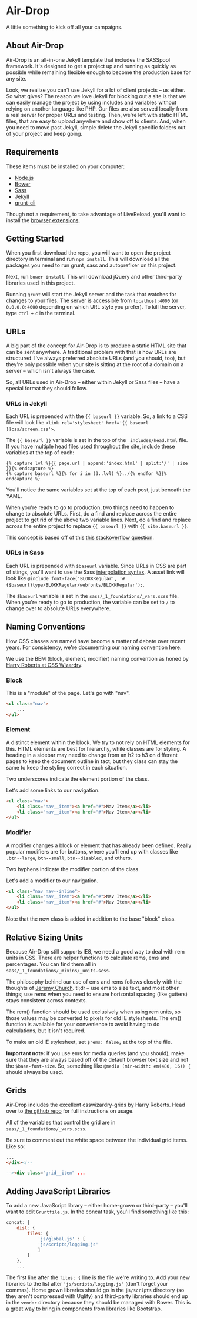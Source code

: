 # Air-Drop

A little something to kick off all your campaigns.

## About Air-Drop

Air-Drop is an all-in-one Jekyll template that includes the SASSpool framework. It's designed to get a project up and running as quickly as possible while remaining flexible enough to become the production base for any site.

Look, we realize you can't use Jekyll for a lot of client projects – us either. So what gives? The reason we love Jekyll for blocking out a site is that we can easily manage the project by using includes and variables without relying on another language like PHP. Our files are also served locally from a real server for proper URLs and testing. Then, we're left with static HTML files, that are easy to upload anywhere and show off to clients. And, when you need to move past Jekyll, simple delete the Jekyll specific folders out of your project and keep going.

## Requirements

These items must be installed on your computer:

* [Node.js](http://nodejs.org)
* [Bower](http://bower.io)
* [Sass](http://sass-lang.com)
* [Jekyll](http://jekyllrb.com)
* [grunt-cli](http://gruntjs.com/getting-started#installing-the-cli)

Though not a requirement, to take advantage of LiveReload, you'll want to install the [browser extensions](http://feedback.livereload.com/knowledgebase/articles/86242-how-do-i-install-and-use-the-browser-extensions-).

## Getting Started

When you first download the repo, you will want to open the project directory in terminal and run `npm install`. This will download all the packages you need to run grunt, sass and autoprefixer on this project.

Next, run `bower install`. This will download jQuery and other third-party libraries used in this project.

Running `grunt` will start the Jekyll server and the task that watches for changes to your files. The server is accessible from `localhost:4000` (or `0.0.0.0:4000` depending on which URL style you prefer). To kill the server, type `ctrl` + `c` in the terminal.

## URLs

A big part of the concept for Air-Drop is to produce a static HTML site that can be sent anywhere. A traditional problem with that is how URLs are structured. I've always preferred absolute URLs (and you should, too), but they're only possible when your site is sitting at the root of a domain on a server – which isn't always the case.

So, all URLs used in Air-Drop – either within Jekyll or Sass files – have a special format they should follow.

### URLs in Jekyll

Each URL is prepended with the `{{ baseurl }}` variable. So, a link to a CSS file will look like `<link rel='stylesheet' href='{{ baseurl }}css/screen.css'>`.

The `{{ baseurl }}` variable is set in the top of the `_includes/head.html` file. If you have multiple head files used throughout the site, include these variables at the top of each:

``` liquid
{% capture lvl %}{{ page.url | append:'index.html' | split:'/' | size }}{% endcapture %}
{% capture baseurl %}{% for i in (3..lvl) %}../{% endfor %}{% endcapture %}
```

You'll notice the same variables set at the top of each post, just beneath the YAML.

When you're ready to go to production, two things need to happen to change to absolute URLs. First, do a find and replace across the entire project to get rid of the above two variable lines. Next, do a find and replace across the entire project to replace `{{ baseurl }}` with `{{ site.baseurl }}`.

This concept is based off of this [this stackoverflow question](http://stackoverflow.com/questions/7985081/how-to-deploy-a-jekyll-site-locally-with-css-js-and-background-images-included).

### URLs in Sass

Each URL is prepended with `$baseurl` variable. Since URLs in CSS are part of stings, you'll want to use the Sass [interpolation syntax](http://sass-lang.com/documentation/file.SASS_REFERENCE.html#interpolation_). A asset link will look like `@include font-face('BLOKKRegular', '#{$baseurl}type/BLOKKRegular/webfonts/BLOKKRegular');`.

The `$baseurl` variable is set in the `sass/_1_foundations/_vars.scss` file. When you're ready to go to production, the variable can be set to `/` to change over to absolute URLs everywhere.

## Naming Conventions

How CSS classes are named have become a matter of debate over recent years. For consistency, we're documenting our naming convention here.

We use the BEM (block, element, modifier) naming convention as honed by [Harry Roberts at CSS Wizardry](http://csswizardry.com/2013/01/mindbemding-getting-your-head-round-bem-syntax/).

### Block

This is a "module" of the page. Let's go with "nav".

``` html
<ul class="nav">
    ...
</ul>
```

### Element

A distinct element within the block. We try to not rely on HTML elements for this. HTML elements are best for hierarchy, while classes are for styling. A heading in a sidebar may need to change from an h2 to h3 on different pages to keep the document outline in tact, but they class can stay the same to keep the styling correct in each situation.

Two underscores indicate the element portion of the class.

Let's add some links to our navigation.

``` html
<ul class="nav">
    <li class="nav__item"><a href="#">Nav Item</a></li>
    <li class="nav__item"><a href="#">Nav Item</a></li>
</ul>
```

### Modifier

A modifier changes a block or element that has already been defined. Really popular modifiers are for buttons, where you'll end up with classes like `.btn--large`, `btn--small`, `btn--disabled`, and others.

Two hyphens indicate the modifier portion of the class.

Let's add a modifier to our navigation.

``` html
<ul class="nav nav--inline">
    <li class="nav__item"><a href="#">Nav Item</a></li>
    <li class="nav__item"><a href="#">Nav Item</a></li>
</ul>
```

Note that the new class is added in addition to the base "block" class.

## Relative Sizing Units

Because Air-Drop still supports IE8, we need a good way to deal with rem units in CSS. There are helper functions to calculate rems, ems and percentages. You can find them all in `sass/_1_foundations/_mixins/_units.scss`.

The philosophy behind our use of ems and rems follows closely with the thoughts of [Jeremy Church](http://j.eremy.net/confused-about-rem-and-em/). tl;dr – use ems to size text, and most other things; use rems when you need to ensure horizontal spacing (like gutters) stays consistent across contexts.

The rem() function should be used exclusively when using rem units, so those values may be converted to pixels for old IE stylesheets. The em() function is available for your convenience to avoid having to do calculations, but it isn't required.

To make an old IE stylesheet, set `$rems: false;` at the top of the file.

**Important note:** if you use ems for media queries (and you should), make sure that they are always based off of the default browser text size and not the `$base-font-size`. So, something like `@media (min-width: em(480, 16)) {` should always be used.

## Grids

Air-Drop includes the excellent csswizardry-grids by Harry Roberts. Head over to [the github repo](https://github.com/csswizardry/csswizardry-grids/) for full instructions on usage.

All of the variables that control the grid are in `sass/_1_foundations/_vars.scss`.

Be sure to comment out the white space between the individual grid items. Like so:

``` html
...
</div><!--

--><div class="grid__item" ...
```

## Adding JavaScript Libraries

To add a new JavaScript library – either home-grown or third-party – you'll want to edit `Gruntfile.js`. In the concat task, you'll find something like this:

``` javascript
concat: {
    dist: {
        files: {
            'js/global.js' : [
            'js/scripts/logging.js'
            ]
        }
    },
    ...
```

The first line after the `files: {` line is the file we're writing to. Add your new libraries to the list after `'js/scripts/logging.js'` (don't forget your commas). Home grown libraries should go in the `js/scripts` directory (so they aren't compressed with Uglify) and third-party libraries should end up in the `vendor` directory because they should be managed with Bower. This is a great way to bring in components from libraries like Bootstrap.
